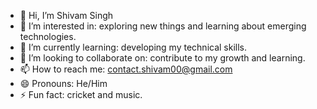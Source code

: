 - 👋 Hi, I’m Shivam Singh
- 👀 I’m interested in: exploring new things and learning about emerging technologies.
- 🌱 I’m currently learning: developing my technical skills.
- 💞️ I’m looking to collaborate on: contribute to my growth and learning.
- 📫 How to reach me: contact.shivam00@gmail.com
- 😄 Pronouns: He/Him
- ⚡ Fun fact: cricket and music.

<!---
shivamsingh-22/shivamsingh-22 is a ✨ special ✨ repository because its `README.md` (this file) appears on your GitHub profile.
You can click the Preview link to take a look at your changes.
--->
